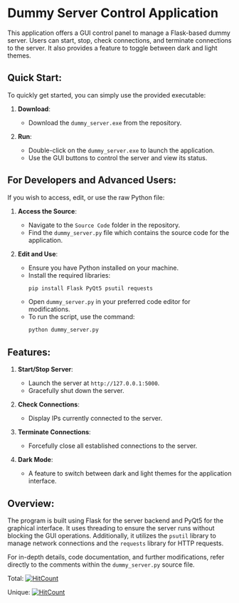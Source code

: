 # Dummy Server Control Application

This application offers a GUI control panel to manage a Flask-based dummy server. Users can start, stop, check connections, and terminate connections to the server. It also provides a feature to toggle between dark and light themes.

## Quick Start:
To quickly get started, you can simply use the provided executable:

1. **Download**:
   - Download the `dummy_server.exe` from the repository.

2. **Run**:
   - Double-click on the `dummy_server.exe` to launch the application.
   - Use the GUI buttons to control the server and view its status.

## For Developers and Advanced Users:

If you wish to access, edit, or use the raw Python file:

1. **Access the Source**:
   - Navigate to the `Source Code` folder in the repository.
   - Find the `dummy_server.py` file which contains the source code for the application.

2. **Edit and Use**:
   - Ensure you have Python installed on your machine.
   - Install the required libraries:
     ```bash
     pip install Flask PyQt5 psutil requests
     ```
   - Open `dummy_server.py` in your preferred code editor for modifications.
   - To run the script, use the command:
     ```bash
     python dummy_server.py
     ```

## Features:

1. **Start/Stop Server**:
   - Launch the server at `http://127.0.0.1:5000`.
   - Gracefully shut down the server.

2. **Check Connections**:
   - Display IPs currently connected to the server.

3. **Terminate Connections**:
   - Forcefully close all established connections to the server.

4. **Dark Mode**:
   - A feature to switch between dark and light themes for the application interface.

## Overview:

The program is built using Flask for the server backend and PyQt5 for the graphical interface. It uses threading to ensure the server runs without blocking the GUI operations. Additionally, it utilizes the `psutil` library to manage network connections and the `requests` library for HTTP requests.

For in-depth details, code documentation, and further modifications, refer directly to the comments within the `dummy_server.py` source file.

Total:   [![HitCount](https://hits.dwyl.com/JasonVinion/Dummy-Server.svg?style=flat)](http://hits.dwyl.com/JasonVinion/Dummy-Server)

Unique:   [![HitCount](https://hits.dwyl.com/JasonVinion/Dummy-Server.svg?style=flat&show=unique)](http://hits.dwyl.com/JasonVinion/Dummy-Server)
